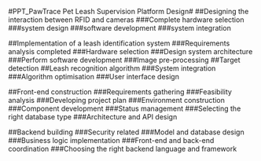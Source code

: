 #PPT_PawTrace Pet Leash Supervision Platform Design# 
##Designing the interaction between RFID and cameras
###Complete hardware selection
###system design
###software development
###system integration

##Implementation of a leash identification system
###Requirements analysis completed
###Hardware selection
###Design system architecture
###Perform software development
###Image pre-processing
##Target detection
##Leash recognition algorithm
###System integration
###Algorithm optimisation
###User interface design

##Front-end construction
###Requirements gathering
###Feasibility analysis
###Developing project plan
###Environment construction
###Component development
###Status management
###Selecting the right database type
###Architecture and API design

##Backend building
###Security related
###Model and database design
###Business logic implementation
###Front-end and back-end coordination
###Choosing the right backend language and framework
